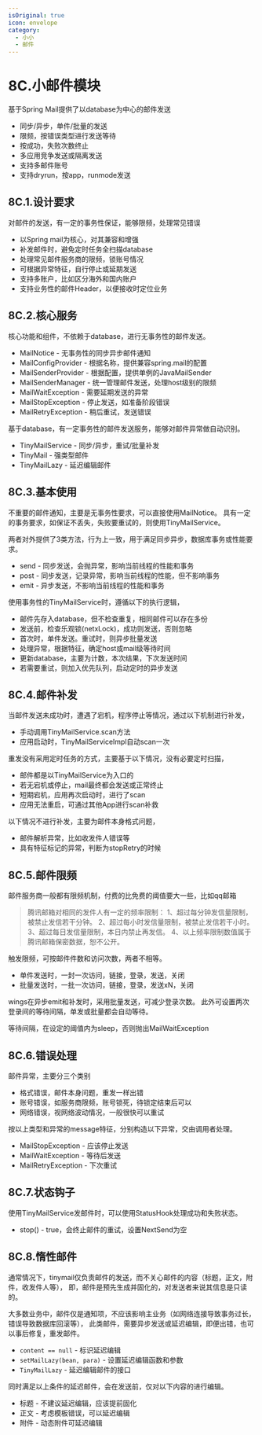 ```yaml
---
isOriginal: true
icon: envelope
category:
  - 小小
  - 邮件
---
```


# 8C.小邮件模块

基于Spring Mail提供了以database为中心的邮件发送

* 同步/异步，单件/批量的发送
* 限频，按错误类型进行发送等待
* 按成功，失败次数终止
* 多应用竞争发送或隔离发送
* 支持多邮件账号
* 支持dryrun，按app，runmode发送

## 8C.1.设计要求

对邮件的发送，有一定的事务性保证，能够限频，处理常见错误

* 以Spring mail为核心，对其兼容和增强
* 补发邮件时，避免定时任务全扫描database
* 处理常见邮件服务商的限频，锁账号情况
* 可根据异常特征，自行停止或延期发送
* 支持多账户，比如区分海外和国内账户
* 支持业务性的邮件Header，以便接收时定位业务

## 8C.2.核心服务

核心功能和组件，不依赖于database，进行无事务性的邮件发送。

* MailNotice - 无事务性的同步异步邮件通知
* MailConfigProvider - 根据名称，提供兼容spring.mail的配置
* MailSenderProvider - 根据配置，提供单例的JavaMailSender
* MailSenderManager - 统一管理邮件发送，处理host级别的限频
* MailWaitException - 需要延期发送的异常
* MailStopException - 停止发送，如准备阶段错误
* MailRetryException - 稍后重试，发送错误

基于database，有一定事务性的邮件发送服务，能够对邮件异常做自动识别。

* TinyMailService - 同步/异步，重试/批量补发
* TinyMail - 强类型邮件
* TinyMailLazy - 延迟编辑邮件

## 8C.3.基本使用

不重要的邮件通知，主要是无事务性要求，可以直接使用MailNotice。
具有一定的事务要求，如保证不丢失，失败要重试的，则使用TinyMailService。

两者对外提供了3类方法，行为上一致，用于满足同步异步，数据库事务或性能要求。

* send - 同步发送，会抛异常，影响当前线程的性能和事务
* post - 同步发送，记录异常，影响当前线程的性能，但不影响事务
* emit - 异步发送，不影响当前线程的性能和事务

使用事务性的TinyMailService时，遵循以下的执行逻辑，

* 邮件先存入database，但不检查重复，相同邮件可以存在多份
* 发送前，检查乐观锁(netxLock)，成功则发送，否则忽略
* 首次时，单件发送。重试时，则异步批量发送
* 处理异常，根据特征，确定host或mail级等待时间
* 更新database，主要为计数，本次结果，下次发送时间
* 若需要重试，则加入优先队列，启动定时的异步发送

## 8C.4.邮件补发

当邮件发送未成功时，遭遇了宕机，程序停止等情况，通过以下机制进行补发，

* 手动调用TinyMailService.scan方法
* 应用启动时，TinyMailServiceImpl自动scan一次

重发没有采用定时任务的方式，主要基于以下情况，没有必要定时扫描，

* 邮件都是以TinyMailService为入口的
* 若无宕机或停止，mail最终都会发送或正常终止
* 短期宕机，应用再次启动时，进行了scan
* 应用无法重启，可通过其他App进行scan补救

以下情况不进行补发，主要为邮件本身格式问题，

* 邮件解析异常，比如收发件人错误等
* 具有特征标记的异常，判断为stopRetry的时候

## 8C.5.邮件限频

邮件服务商一般都有限频机制，付费的比免费的阈值要大一些，比如qq邮箱

> 腾讯邮箱对相同的发件人有一定的频率限制：
> 1、超过每分钟发信量限制，被禁止发信若干分钟。
> 2、超过每小时发信量限制，被禁止发信若干小时。
> 3、超过每日发信量限制，本日内禁止再发信。
> 4、以上频率限制数值属于腾讯邮箱保密数据，恕不公开。

触发限频，可按邮件件数和访问次数，两者不相等。

* 单件发送时，一封一次访问，链接，登录，发送，关闭
* 批量发送时，一批一次访问，链接，登录，发送xN，关闭

wings在异步emit和补发时，采用批量发送，可减少登录次数。
此外可设置两次登录间的等待间隔，单发或批量都会自动等待。

等待间隔，在设定的阈值内为sleep，否则抛出MailWaitException

## 8C.6.错误处理

邮件异常，主要分三个类别

* 格式错误，邮件本身问题，重发一样出错
* 账号错误，如服务商限频，账号锁死，待锁定结束后可以
* 网络错误，视网络波动情况，一般很快可以重试

按以上类型和异常的message特征，分别构造以下异常，交由调用者处理。

* MailStopException - 应该停止发送
* MailWaitException - 等待后发送
* MailRetryException - 下次重试

## 8C.7.状态钩子

使用TinyMailService发邮件时，可以使用StatusHook处理成功和失败状态。

* stop() - true，会终止邮件的重试，设置NextSend为空

## 8C.8.惰性邮件

通常情况下，tinymail仅负责邮件的发送，而不关心邮件的内容（标题，正文，附件，收发件人等），
即，邮件是预先生成并固化的，对发送者来说其信息是只读的。

大多数业务中，邮件仅是通知项，不应该影响主业务（如网络连接导致事务过长，错误导致数据库回滚等），
此类邮件，需要异步发送或延迟编辑，即便出错，也可以事后修复，重发邮件。

* `content == null` - 标识延迟编辑
* `setMailLazy(bean, para)` - 设置延迟编辑函数和参数
* `TinyMailLazy` - 延迟编辑邮件的接口

同时满足以上条件的延迟邮件，会在发送前，仅对以下内容的进行编辑。

* 标题 - 不建议延迟编辑，应该提前固化
* 正文 - 考虑模板错误，可以延迟编辑
* 附件 - 动态附件可延迟编辑

